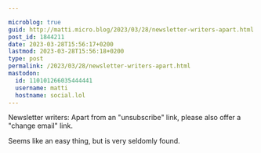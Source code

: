```yaml
---

microblog: true
guid: http://matti.micro.blog/2023/03/28/newsletter-writers-apart.html
post_id: 1844211
date: 2023-03-28T15:56:17+0200
lastmod: 2023-03-28T15:56:18+0200
type: post
permalink: /2023/03/28/newsletter-writers-apart.html
mastodon:
  id: 110101266035444441
  username: matti
  hostname: social.lol
---
```

Newsletter writers: Apart from an "unsubscribe" link, please also offer a "change email" link.

Seems like an easy thing, but is very seldomly found.
